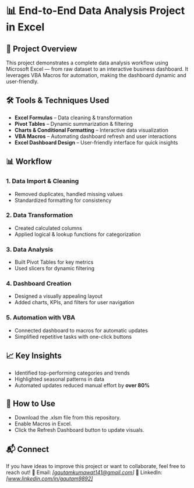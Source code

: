 # 📊 End-to-End Data Analysis Project in Excel


## 📌 Project Overview
This project demonstrates a complete data analysis workflow using Microsoft Excel — from raw dataset to an interactive business dashboard.
It leverages VBA Macros for automation, making the dashboard dynamic and user-friendly.

## 🛠 Tools & Techniques Used
- **Excel Formulas** – Data cleaning & transformation  
- **Pivot Tables** – Dynamic summarization & filtering  
- **Charts & Conditional Formatting** – Interactive data visualization  
- **VBA Macros** – Automating dashboard refresh and user interactions  
- **Excel Dashboard Design** – User-friendly interface for quick insights  

## 📊 Workflow

### 1. Data Import & Cleaning
- Removed duplicates, handled missing values  
- Standardized formatting for consistency  

### 2. Data Transformation
- Created calculated columns  
- Applied logical & lookup functions for categorization  

### 3. Data Analysis
- Built Pivot Tables for key metrics  
- Used slicers for dynamic filtering  

### 4. Dashboard Creation
- Designed a visually appealing layout  
- Added charts, KPIs, and filters for user navigation  

### 5. Automation with VBA
- Connected dashboard to macros for automatic updates  
- Simplified repetitive tasks with one-click buttons

## 📈 Key Insights
- Identified top-performing categories and trends  
- Highlighted seasonal patterns in data  
- Automated updates reduced manual effort by **over 80%**

## 🚀 How to Use
- Download the .xlsm file from this repository.
- Enable Macros in Excel.
- Click the Refresh Dashboard button to update visuals.

## 📬 Connect 
If you have ideas to improve this project or want to collaborate, feel free to reach out!
📧 Email: *[gautamkumawat141@gmail.com]*
🔗 LinkedIn: *[www.linkedin.com/in/gautam9892]*
